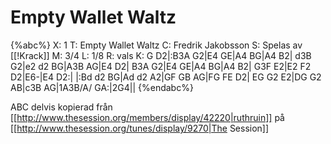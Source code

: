 # Empty Wallet Waltz

{%abc%}
X: 1
T: Empty Wallet Waltz
C: Fredrik Jakobsson
S: Spelas av [[!Krack]]
M: 3/4
L: 1/8
R: vals
K: G
D2|:B3A G2|E4 GE|A4 BG|A4 B2|
d3B G2|e2 d2 BG|A3B AG|E4 D2|
B3A G2|E4 GE|A4 BG|A4 B2|
G3F E2|E2 F2 D2|E6-|E4 D2:|
|:Bd d2 BG|Ad d2 A2|GF GB AG|FG FE D2|
EG G2 E2|DG G2 AB|c3B AG|1A3B/A/ GA:|2G4||
{%endabc%}

ABC delvis kopierad från [[http://www.thesession.org/members/display/42220|ruthruin]] på [[http://www.thesession.org/tunes/display/9270|The Session]]

